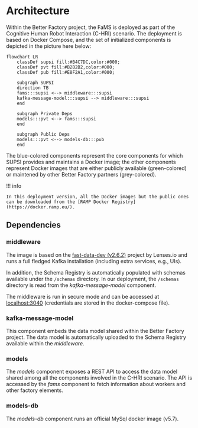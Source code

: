 # Architecture

Within the Better Factory project, the FaMS is deployed as part of the Cognitive
Human Robot Interaction (C-HRI) scenario. The deployment is based on Docker
Compose, and the set of initialized components is depicted in the picture here
below:

``` mermaid
flowchart LR
    classDef supsi fill:#B4C7DC,color:#000;
    classDef pvt fill:#B2B2B2,color:#000;
    classDef pub fill:#E8F2A1,color:#000;

    subgraph SUPSI
    direction TB
    fams:::supsi <--> middleware:::supsi
    kafka-message-model:::supsi --> middleware:::supsi
    end

    subgraph Private Deps
    models:::pvt <--> fams:::supsi
    end

    subgraph Public Deps
    models:::pvt <--> models-db:::pub
    end

```

The blue-colored components represent the core components for which SUPSI provides and maintains a Docker image; the other components represent Docker images that are either publicly available (green-colored) or maintened by other Better Factory partners (grey-colored).

!!! info

    In this deployment version, all the Docker images but the public ones can be downloaded from the [RAMP Docker Registry](https://docker.ramp.eu/).

## Dependencies

### middleware

The image is based on the [fast-data-dev
(v2.6.2)](https://github.com/lensesio/fast-data-dev/tree/fdd/2.6.2) project by
Lenses.io and runs a full fledged Kafka installation (including extra services,
e.g., UIs).

In addition, the Schema Registry is automatically populated with schemas
available under the `/schemas` directory. In our deployment, the `/schemas`
directory is read from the *kafka-message-model* component.

The middleware is run in secure mode and can be accessed at
[localhost:3040](localhost:3040) (credentials are stored in the docker-compose
file).

### kafka-message-model

This component embeds the data model shared within the Better Factory project.
The data model is automatically uploaded to the Schema Registry available within
the *middleware*.

### models

The *models* component exposes a REST API to access the data model shared among
all the components involved in the C-HRI scenario. The API is accessed by the
*fams* component to fetch information about workers and other factory elements.

### models-db
The *models-db* component runs an official MySql docker image (v5.7).

